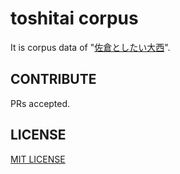 # toshitai corpus
It is corpus data of "[佐倉としたい大西](https://www.onsen.ag/program/toshitai/)".

## CONTRIBUTE
PRs accepted.

## LICENSE
[MIT LICENSE](LICENSE)
